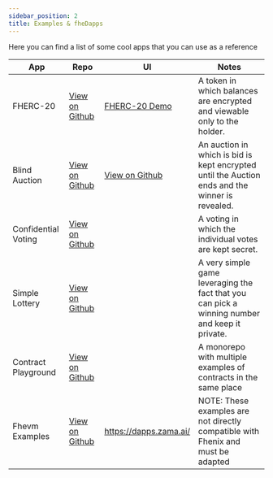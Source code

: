 ```yaml
---
sidebar_position: 2
title: Examples & fheDapps
---
```


Here you can find a list of some cool apps that you can use as a reference

<table>
    <thead>
        <tr>
            <th>App</th>
            <th>Repo</th>
            <th>UI</th>
            <th>Notes</th>
        </tr>
    </thead>
<tbody>
<tr>
<td>FHERC-20</td>
<td><a href="https://github.com/FhenixProtocol/example-contracts/blob/master/wrapping-ERC20/WrappingERC20.sol">View on Github</a><br /></td>
<td><a href="http://fhenix-demo.pages.dev/">FHERC-20 Demo</a></td>
<td>A token in which balances are encrypted and viewable only to the holder.</td>
</tr>
<tr>
<td>Blind Auction</td>
<td><a href="https://github.com/FhenixProtocol/blind-auction-example">View on Github</a></td>
<td><a href="https://github.com/FhenixProtocol/blind-auction-example/tree/main/frontend">View on Github</a></td>
<td>An auction in which is bid is kept encrypted until the Auction ends and the winner is revealed.</td>
</tr>

[//]: # (<tr>)

[//]: # (<td>NFT + 128 bit key</td>)

[//]: # (<td><a href="https://github.com/FhenixProtocol/devnet-contracts/blob/main/ERC721WithKey.sol">https://github.com/FhenixProtocol/devnet-contracts/blob/main/ERC721WithKey.sol</a></td>)

[//]: # (<td></td>)

[//]: # (<td>This examples will need to be updated when using Fhenix's FHE.sol</td>)

[//]: # (</tr>)
<tr>
<td>Confidential Voting</td>
<td><a href="https://github.com/FhenixProtocol/confidential-voting">View on Github</a></td>
<td></td>
<td>A voting in which the individual votes are kept secret.</td>
</tr>
<tr>
<td>Simple Lottery</td>
<td><a href="https://github.com/FhenixProtocol/example-contracts/blob/master/lottery/Lottery.sol">View on Github</a></td>
<td></td>
<td>A very simple game leveraging the fact that you can pick a winning number and keep it private.</td>
</tr>
<tr>
<td>Contract Playground</td>
<td><a href="https://github.com/FhenixProtocol/contracts-playground">View on Github</a></td>
<td></td>
<td>A monorepo with multiple examples of contracts in the same place</td>
</tr>
<tr>
<td>Fhevm Examples</td>
<td><a href="https://github.com/zama-ai/fhevm-solidity/tree/main/examples">View on Github</a></td>
<td><a href="https://dapps.zama.ai/">https://dapps.zama.ai/</a><br /></td>
<td>NOTE: These examples are not directly compatible with Fhenix and must be adapted</td>
</tr>


[//]: # (<tr>)

[//]: # (<td>NFT Event Ticket</td>)

[//]: # (<td><a href="https://github.com/FhenixProtocol/ticketing-contracts">https://github.com/FhenixProtocol/ticketing-contracts</a>)

[//]: # (<a href="https://github.com/FhenixProtocol/ticket-verifier">https://github.com/FhenixProtocol/ticket-verifier</a></td>)

[//]: # (<td><a href="https://ticket-manager.pages.dev/">https://ticket-manager.pages.dev/</a><a href="https://ticket-manager.pages.dev/?verifier=1">https://ticket-manager.pages.dev/?verifier=1</a></td>)

[//]: # (<td>This examples will need to be updated when using Fhenix's FHE.sol</td>)
[//]: # (<td>FHE.sol Operation Examples</td>)

[//]: # (<td><a href="https://github.com/FhenixProtocol/fheos/tree/master/solidity/tests/contracts">https://github.com/FhenixProtocol/fheos/tree/master/solidity/tests/contracts</a></td>)

[//]: # (<td><a href="https://github.com/FhenixProtocol/fheos/blob/master/solidity/tests/precompiles.test.ts">https://github.com/FhenixProtocol/fheos/blob/master/solidity/tests/precompiles.test.ts</a></td>)

[//]: # (<td>The UI link is for a javascript interface that uses hardhat in order to interact with the contracts</td>)

[//]: # (</tr>)
</tbody>
</table>
